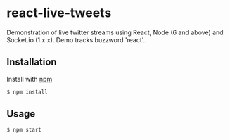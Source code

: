 # react-live-tweets
Demonstration of live twitter streams using React, Node (6 and above) and Socket.io (1.x.x). Demo tracks buzzword 'react'.

## Installation

Install with [npm](https://www.npmjs.com/)

```sh
$ npm install
```

## Usage
```sh
$ npm start
```
